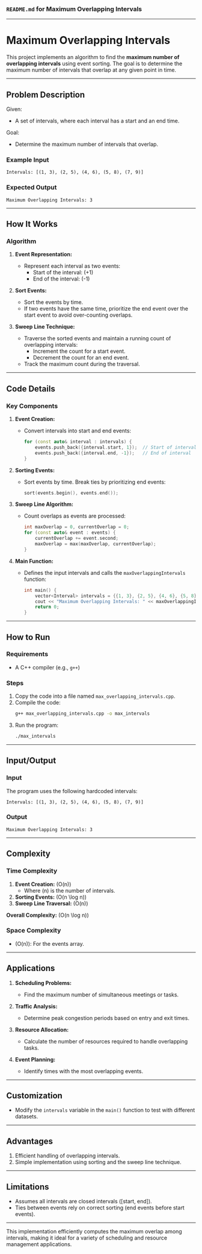 ### `README.md` for Maximum Overlapping Intervals

---

# **Maximum Overlapping Intervals**

This project implements an algorithm to find the **maximum number of overlapping intervals** using event sorting. The goal is to determine the maximum number of intervals that overlap at any given point in time.

---

## **Problem Description**

Given:
- A set of intervals, where each interval has a start and an end time.

Goal:
- Determine the maximum number of intervals that overlap.

### **Example Input**

```plaintext
Intervals: [(1, 3), (2, 5), (4, 6), (5, 8), (7, 9)]
```

### **Expected Output**

```plaintext
Maximum Overlapping Intervals: 3
```

---

## **How It Works**

### **Algorithm**

1. **Event Representation:**
   - Represent each interval as two events:
     - Start of the interval: \(+1\)
     - End of the interval: \(-1\)

2. **Sort Events:**
   - Sort the events by time.
   - If two events have the same time, prioritize the end event over the start event to avoid over-counting overlaps.

3. **Sweep Line Technique:**
   - Traverse the sorted events and maintain a running count of overlapping intervals:
     - Increment the count for a start event.
     - Decrement the count for an end event.
   - Track the maximum count during the traversal.

---

## **Code Details**

### **Key Components**

1. **Event Creation:**
   - Convert intervals into start and end events:
     ```cpp
     for (const auto& interval : intervals) {
         events.push_back({interval.start, 1});  // Start of interval
         events.push_back({interval.end, -1});   // End of interval
     }
     ```

2. **Sorting Events:**
   - Sort events by time. Break ties by prioritizing end events:
     ```cpp
     sort(events.begin(), events.end());
     ```

3. **Sweep Line Algorithm:**
   - Count overlaps as events are processed:
     ```cpp
     int maxOverlap = 0, currentOverlap = 0;
     for (const auto& event : events) {
         currentOverlap += event.second;
         maxOverlap = max(maxOverlap, currentOverlap);
     }
     ```

4. **Main Function:**
   - Defines the input intervals and calls the `maxOverlappingIntervals` function:
     ```cpp
     int main() {
         vector<Interval> intervals = {{1, 3}, {2, 5}, {4, 6}, {5, 8}, {7, 9}};
         cout << "Maximum Overlapping Intervals: " << maxOverlappingIntervals(intervals) << endl;
         return 0;
     }
     ```

---

## **How to Run**

### **Requirements**
- A C++ compiler (e.g., `g++`)

### **Steps**
1. Copy the code into a file named `max_overlapping_intervals.cpp`.
2. Compile the code:
   ```bash
   g++ max_overlapping_intervals.cpp -o max_intervals
   ```
3. Run the program:
   ```bash
   ./max_intervals
   ```

---

## **Input/Output**

### **Input**
The program uses the following hardcoded intervals:
```plaintext
Intervals: [(1, 3), (2, 5), (4, 6), (5, 8), (7, 9)]
```

### **Output**
```plaintext
Maximum Overlapping Intervals: 3
```

---

## **Complexity**

### **Time Complexity**
1. **Event Creation:** \(O(n)\)  
   - Where \(n\) is the number of intervals.
2. **Sorting Events:** \(O(n \log n)\)
3. **Sweep Line Traversal:** \(O(n)\)

**Overall Complexity:** \(O(n \log n)\)

### **Space Complexity**
- \(O(n)\): For the events array.

---

## **Applications**

1. **Scheduling Problems:**
   - Find the maximum number of simultaneous meetings or tasks.

2. **Traffic Analysis:**
   - Determine peak congestion periods based on entry and exit times.

3. **Resource Allocation:**
   - Calculate the number of resources required to handle overlapping tasks.

4. **Event Planning:**
   - Identify times with the most overlapping events.

---

## **Customization**

- Modify the `intervals` variable in the `main()` function to test with different datasets.

---

## **Advantages**

1. Efficient handling of overlapping intervals.
2. Simple implementation using sorting and the sweep line technique.

---

## **Limitations**

- Assumes all intervals are closed intervals \([start, end]\).
- Ties between events rely on correct sorting (end events before start events).

---

This implementation efficiently computes the maximum overlap among intervals, making it ideal for a variety of scheduling and resource management applications.